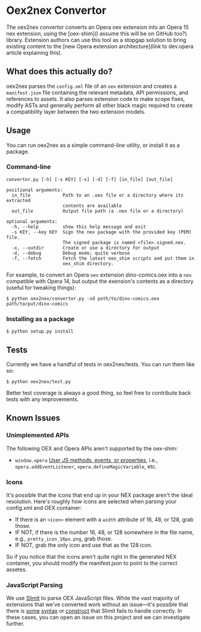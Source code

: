 # Oex2nex Convertor

The oex2nex convertor converts an Opera oex extension into an Opera 15 nex extension, using the [oex-shim](I assume this will be on GitHub too?) library. Extension authors can use this tool as a stopgap solution to bring existing content to the [new Opera extension architecture](link to dev.opera article explaining this).

## What does this actually do?

oex2nex parses the `config.xml` file of an `oex` extension and creates a `manifest.json` file containing the relevant metadata, API permissions, and references to assets. It also parses extension code to make scope fixes, modify ASTs and generally perform all other black magic required to create a compatibility layer between the two extension models.

## Usage

You can run oex2nex as a simple command-line utility, or install it as a package.

### Command-line

`convertor.py [-h] [-s KEY] [-x] [-d] [-f] [in_file] [out_file]`

```
positional arguments:
  in_file            Path to an .oex file or a directory where its extracted
                     contents are available
  out_file           Output file path (a .nex file or a directory)

optional arguments:
  -h, --help         show this help message and exit
  -s KEY, --key KEY  Sign the nex package with the provided key (PEM) file.
                     The signed package is named <file>.signed.nex.
  -x, --outdir       Create or use a directory for output
  -d, --debug        Debug mode; quite verbose
  -f, --fetch        Fetch the latest oex_shim scripts and put them in
                     oex_shim directory.
```

For example, to convert an Opera `oex` extension dino-comics.oex into a `nex` compatible with Opera 14, but output the exension's contents as a directory (useful for tweaking things):

```
$ python oex2nex/convertor.py -xd path/to/dino-comics.oex path/to/put/dino-comics
```

### Installing as a package

```
$ python setup.py install
```

## Tests

Currently we have a handful of tests in oex2nex/tests. You can run them like so:

```
$ python oex2nex/test.py
```
Better test coverage is always a good thing, so feel free to contribute back tests with any improvements.

## Known Issues

### Unimplemented APIs

The following OEX and Opera APIs aren't supported by the oex-shim:

* `window.opera` [User JS methods, events, or properties](http://www.opera.com/docs/userjs/specs/), i.e., `opera.addEventListener`, `opera.defineMagicVariable`, etc.

### Icons

It's possible that the icons that end up in your NEX package aren't the ideal resolution. Here's roughly how icons are selected when parsing your config.xml and OEX container:

* If there is an `<icon>` element with a `width` attribute of 16, 48, or 128, grab those.
* IF NOT, if there is the number 16, 48, or 128 somewhere in the file name, e.g., `pretty_icon_16px.png`, grab those.
* IF NOT, grab the only icon and use that as the 128 icon.

So if you notice that the icons aren't quite right in the generated NEX container, you should modify the manifest.json to point to the correct assetes.

### JavaScript Parsing

We use [Slimit](https://github.com/rspivak/slimit) to parse OEX JavaScript files. While the vast majority of extensions that we've converted work without an issue—it's possible that there is [some](https://github.com/rspivak/slimit/issues/42) [syntax](https://github.com/rspivak/slimit/pull/45) or [construct](https://github.com/rspivak/slimit/pull/44) that Slimit fails to handle correctly. In these cases, you can open an issue on this project and we can investigate further.